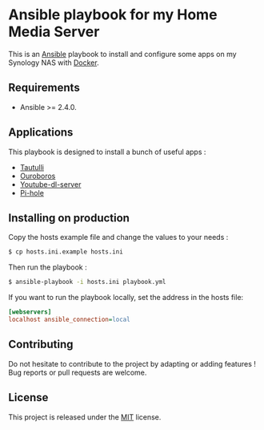 # Ansible playbook for my Home Media Server

This is an [Ansible](https://www.ansible.com) playbook to install and configure some apps on my Synology NAS with [Docker](https://www.docker.com).

## Requirements

+ Ansible >= 2.4.0.

## Applications

This playbook is designed to install a bunch of useful apps :

+ [Tautulli](https://tautulli.com/)
+ [Ouroboros](https://github.com/pyouroboros/ouroboros)
+ [Youtube-dl-server](https://github.com/manbearwiz/youtube-dl-server)
+ [Pi-hole](https://pi-hole.net/)

## Installing on production

Copy the hosts example file and change the values to your needs :

```bash
$ cp hosts.ini.example hosts.ini
```

Then run the playbook :

```bash
$ ansible-playbook -i hosts.ini playbook.yml
```

If you want to run the playbook locally, set the address in the hosts file:
```ini
[webservers]
localhost ansible_connection=local
```

## Contributing

Do not hesitate to contribute to the project by adapting or adding features ! Bug reports or pull requests are welcome.

## License

This project is released under the [MIT](http://opensource.org/licenses/MIT) license.
